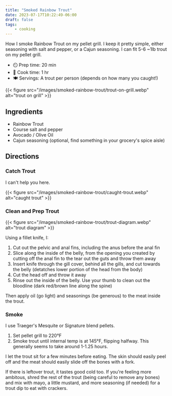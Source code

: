```yaml
---
title: "Smoked Rainbow Trout"
date: 2023-07-17T10:22:49-06:00
draft: false
tags:
    - cooking
---
```


How I smoke Rainbow Trout on my pellet grill. I keep it pretty simple, either seasoning with salt and pepper, or a Cajun seasoning. I can fit 5-6 ~1lb trout on my pellet grill.

- ⏲️  Prep time: 20 min
- 🍳 Cook time: 1 hr
- 🍽️ Servings: A trout per person (depends on how many you caught!)

{{< figure src="/images/smoked-rainbow-trout/trout-on-grill.webp" alt="trout on grill" >}}

## Ingredients

- Rainbow Trout
- Course salt and pepper
- Avocado / Olive Oil
- Cajun seasoning (optional, find something in your grocery's spice aisle)

## Directions
### Catch Trout

I can't help you here.

{{< figure src="/images/smoked-rainbow-trout/caught-trout.webp" alt="caught trout" >}}

### Clean and Prep Trout

{{< figure src="/images/smoked-rainbow-trout/trout-diagram.webp" alt="trout diagram" >}}

Using a fillet knife, I:

1. Cut out the pelvic and anal fins, including the anus before the anal fin
2. Slice along the inside of the belly, from the opening you created by cutting off the anal fin to the tear out the guts and throw them away
3. Insert knife through the gill cover, behind all the gills, and cut towards the belly (detatches lower portion of the head from the body)
4. Cut the head off and throw it away
5. Rinse out the inside of the belly. Use your thumb to clean out the bloodline (dark red/brown line along the spine)

Then apply oil (go light) and seasonings (be generous) to the meat inside the trout.

### Smoke

I use Traeger's Mesquite or Signature blend pellets. 

1. Set pellet grill to 220°F
2. Smoke trout until internal temp is at 145°F, flipping halfway. This generally seems to take around 1-1.25 hours.

I let the trout sit for a few minutes before eating. The skin should easily peel off and the meat should easily slide off the bones with a fork.

If there is leftover trout, it tastes good cold too. If you're feeling more ambitous, shred the rest of the trout (being careful to remove any bones) and mix with mayo, a little mustard, and more seasoning (if needed) for a trout dip to eat with crackers.
